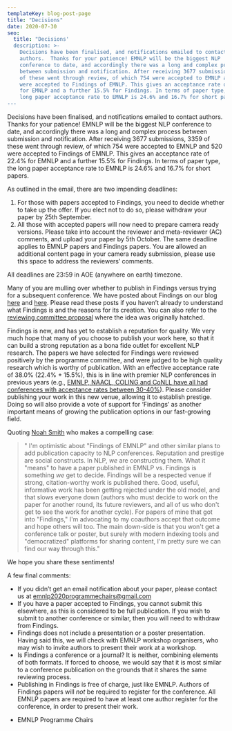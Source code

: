 ```yaml
---
templateKey: blog-post-page
title: "Decisions"
date: 2020-07-30
seo:
  title: "Decisions'
  description: >- 
    Decisions have been finalised, and notifications emailed to contact
    authors.  Thanks for your patience! EMNLP will be the biggest NLP
    conference to date, and accordingly there was a long and complex process
    between submission and notification. After receiving 3677 submissions, 3359
    of these went through review, of which 754 were accepted to EMNLP and 520
    were accepted to Findings of EMNLP. This gives an acceptance rate of 22.4%
    for EMNLP and a further 15.5% for Findings. In terms of paper type, the
    long paper acceptance rate to EMNLP is 24.6% and 16.7% for short papers.
---
```


Decisions have been finalised, and notifications emailed to contact authors.
Thanks for your patience! EMNLP will be the biggest NLP conference to date, and
accordingly there was a long and complex process between submission and
notification. After receiving 3677 submissions, 3359 of these went through
review, of which 754 were accepted to EMNLP and 520 were accepted to Findings
of EMNLP. This gives an acceptance rate of 22.4% for EMNLP and a further 15.5%
for Findings. In terms of paper type, the long paper acceptance rate to EMNLP
is 24.6% and 16.7% for short papers.


As outlined in the email, there are two impending deadlines:

1.  For those with papers accepted to Findings, you need to decide whether to take up the offer. If you elect not to do so, please withdraw your paper by 25th September.
2. All those with accepted papers will now need to prepare camera ready
versions. Please take into account the reviewer and meta-reviewer (AC)
comments, and upload your paper by 5th October. The same deadline applies to
EMNLP papers and Findings papers. You are allowed an additional content page in
your camera ready submission, please use this space to address the reviewers’
comments.


All deadlines are 23:59 in AOE (anywhere on earth) timezone.


Many of you are mulling over whether to publish in Findings versus trying for a subsequent conference. We have posted about Findings on our blog [here](https://2020.emnlp.org/blog/2020-04-19-findings-of-emnlp) and [here](https://2020.emnlp.org/blog/2020-07-30-findings-acl-response). Please read these posts if you haven’t already to understand what Findings is and the reasons for its creation. You can also refer to the [reviewing committee proposal](https://www.aclweb.org/adminwiki/index.php?title=Short-Term_Reform_Proposals_for_ACL_Reviewing#1_Establishing_ACL_Archives_.28a.k.a._Findings.29) where the idea was originally hatched.


Findings is new, and has yet to establish a reputation for quality. We very much hope that many of you choose to publish your work here, so that it can build a strong reputation as a bona fide outlet for excellent NLP research. The papers we have selected for Findings were reviewed positively by the programme committee, and were judged to be high quality research which is worthy of publication. With an effective acceptance rate of 38.0% (22.4% + 15.5%), this is in line with premier NLP conferences in previous years (e.g., [EMNLP, NAACL, COLING and CoNLL have all had conferences with acceptance rates between 30-40%](https://aclweb.org/aclwiki/Conference_acceptance_rates)). Please consider publishing your work in this new venue, allowing it to establish prestige. Doing so will also provide a vote of support for ‘Findings’ as another important means of growing the publication options in our fast-growing field.


Quoting [Noah Smith](https://twitter.com/nlpnoah/status/1305908553513754625) who makes a compelling case:
> " I'm optimistic about "Findings of EMNLP" and other similar plans to add publication capacity to NLP conferences.  Reputation and prestige are social constructs.  In NLP, *we* are constructing them.  What it "means" to have a paper published in EMNLP vs. Findings is something *we* get to decide.  Findings will be a respected venue if strong, citation-worthy work is published there.  Good, useful, informative work has been getting rejected under the old model, and that slows everyone down (authors who must decide to work on the paper for another round, its future reviewers, and all of us who don't get to see the work for another cycle).  For papers of mine that got into "Findings," I'm advocating to my coauthors accept that outcome and hope others will too.  The main down-side is that you won't get a conference talk or poster, but surely with modern indexing tools and "democratized" platforms for sharing content, I'm pretty sure we can find our way through this."

We hope you share these sentiments!


A few final comments:
* If you didn’t get an email notification about your paper, please contact us at [emnlp2020programmechairs@gmail.com](mailto:emnlp2020programmechairs@gmail.com) 
* If you have a paper accepted to Findings, you cannot submit this elsewhere, as this is considered to be full publication. If you wish to submit to another conference or similar, then you will need to withdraw from Findings. 
* Findings does not include a presentation or a poster presentation. Having said this, we will check with EMNLP workshop organisers, who may wish to invite authors to present their work at a workshop.
* Is Findings a conference or a journal? It is neither, combining elements of both formats. If forced to choose, we would say that it is most similar to a conference publication on the grounds that it shares the same reviewing process.
* Publishing in Findings is free of charge, just like EMNLP. Authors of Findings papers will _not_ be required to register for the conference. All EMNLP papers are required to have at least one author register for the conference, in order to present their work.


- EMNLP Programme Chairs

